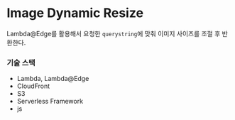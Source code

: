 # Image Dynamic Resize

Lambda@Edge를 활용해서 요청한 `querystring`에 맞춰 이미지 사이즈를 조절 후 반환한다.

### 기술 스택

- Lambda, Lambda@Edge
- CloudFront
- S3
- Serverless Framework
- js
